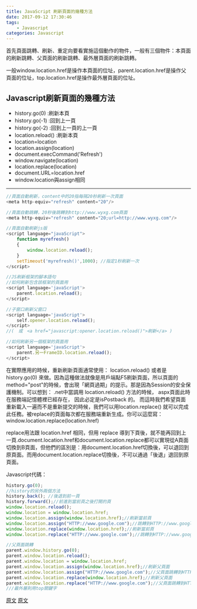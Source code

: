 ```yaml
---
title: JavaScript 刷新頁面的幾種方法
date: 2017-09-12 17:30:46
tags:
    - Javascript
categories: Javascript
---
```


首先頁面跳轉、刷新、重定向要看實施這個動作的物件，一般有三個物件：本頁面的刷新跳轉、父頁面的刷新跳轉、最外層頁面的刷新跳轉。
<!-- more -->

一般window.location.href是操作本頁面的位址，parent.location.href是操作父頁面的位址，top.location.href是操作最外層頁面的位址。

Javascript刷新頁面的幾種方法
---

- history.go(0)     :刷新本頁
- history.go(-1)    :回到上一頁
- history.go(-2)    :回到上一頁的上一頁
- location.reload() :刷新本頁
- location=location
- location.assign(location)
- document.execCommand('Refresh')
- window.navigate(location)
- location.replace(location)
- document.URL=location.href
- window.location與assign相同

---
```js
//頁面自動刷新，content中的20指每隔20秒刷新一次頁面
<meta http-equiv="refresh" content="20"/>
```

```js
//頁面自動跳轉，20秒後跳轉到http://www.wyxg.com頁面
<meta http-equiv="refresh" content="20;url=http://www.wyxg.com"/>
```

```js
//頁面自動刷新js版
<script language="javaScript">
    function myrefresh()
    {
        window.location.reload();
    }
    setTimeout('myrefresh()',1000); //指定1秒刷新一次
</script>
```

```js
//JS刷新框架的腳本語句
//如何刷新包含該框架的頁面用 
<script language='javaScript'>
    parent.location.reload();
</script> 
```
```js
//子窗口刷新父窗口
<script language='javaScript'>
    self.opener.location.reload();
</script>
//(　或　<a href="javascript:opener.location.reload()">刷新</a> )
```

```js
//如何刷新另一個框架的頁面用 
<script language='javaScript'>
    parent.另一FrameID.location.reload();
</script>
```


在實際應用的時候，重新刷新頁面通常使用： location.reload() 或者是 history.go(0) 來做。因為這種做法就像是用戶端點F5刷新頁面，所以頁面的method="post"的時候，會出現「網頁過期」的提示。那是因為Session的安全保護機制。可以想到： .net中當調用 location.reload() 方法的時候， aspx頁面此時在服務端記憶體裡已經存在， 因此必定是isPostback 的。
而這時我們希望頁面重新載入一遍而不是重新提交的時候，我們可以用location.replace() 就可以完成此任務。被replace的頁面每次都在服務端重新生成。你可以這麼寫： window.location.replace(location.href)

replace用法跟 location.href 相同，但用 replace 導到下頁後，就不能再回到上一頁.document.location.href和document.location.replace都可以實現從A頁面切換到B頁面，但他們的區別是：用document.location.href切換後，可以退回到原頁面。而用document.location.replace切換後，不可以通過「後退」退回到原頁面。

Javascript代碼：

```js
history.go(0);
//history的另外兩個方法
history.back(); //後退到前一頁
history.forward();//前進到當前頁之後打開的頁
window.location.reload();
window.location = window.location.href;
window.location.assign(window.location.href);//刷新當前頁
window.location.assign("HTTP://www.google.com");//跳轉到HTTP://www.google.com
window.location.replace(window.location.href);//刷新當前頁
window.location.replace("HTTP://www.google.com");//跳轉到HTTP://www.google.com

//父頁面跳轉
parent.window.history.go(0);
parent.window.location.reload();
parent.window.location = window.location.href;
parent.window.location.assign(window.location.href);//刷新父頁面
parent.window.location.assign("HTTP://www.google.com");//父頁面跳轉到HTTP://www.google.com
parent.window.location.replace(window.location.href);//刷新父頁面
parent.window.location.replace("HTTP://www.google.com");//父頁面跳轉到HTTP://www.google.com
///最外層則用top關鍵字
```

[原文](http://ithelp.ithome.com.tw/articles/10190061)
[原文](http://ithelp.ithome.com.tw/articles/10190062)
